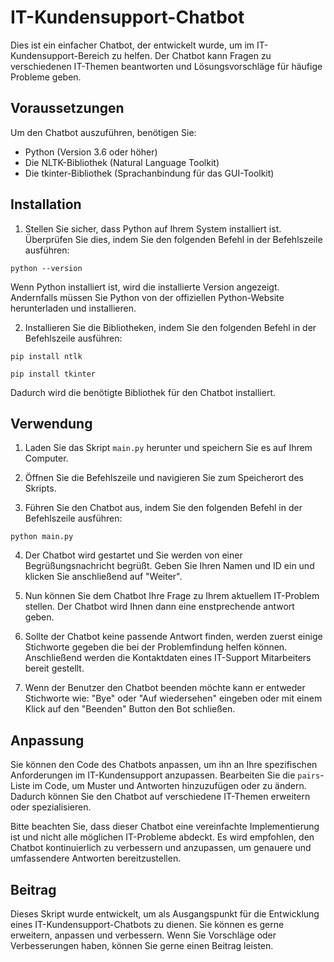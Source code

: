 # IT-Kundensupport-Chatbot

Dies ist ein einfacher Chatbot, der entwickelt wurde, um im IT-Kundensupport-Bereich zu helfen. Der Chatbot kann Fragen zu verschiedenen IT-Themen beantworten und Lösungsvorschläge für häufige Probleme geben.

## Voraussetzungen

Um den Chatbot auszuführen, benötigen Sie:

- Python (Version 3.6 oder höher)
- Die NLTK-Bibliothek (Natural Language Toolkit)
- Die tkinter-Bibliothek (Sprachanbindung für das GUI-Toolkit)



## Installation
1. Stellen Sie sicher, dass Python auf Ihrem System installiert ist. Überprüfen Sie dies, indem Sie den folgenden Befehl in der Befehlszeile ausführen:

`python --version` 

Wenn Python installiert ist, wird die installierte Version angezeigt. Andernfalls müssen Sie Python von der offiziellen Python-Website herunterladen und installieren.

2. Installieren Sie die Bibliotheken, indem Sie den folgenden Befehl in der Befehlszeile ausführen:

`pip install ntlk`

`pip install tkinter` 

Dadurch wird die benötigte Bibliothek für den Chatbot installiert.



## Verwendung

1. Laden Sie das Skript `main.py` herunter und speichern Sie es auf Ihrem Computer.

2. Öffnen Sie die Befehlszeile und navigieren Sie zum Speicherort des Skripts.

3. Führen Sie den Chatbot aus, indem Sie den folgenden Befehl in der Befehlszeile ausführen:

`python main.py`

4. Der Chatbot wird gestartet und Sie werden von einer Begrüßungsnachricht begrüßt. Geben Sie Ihren Namen und ID ein und klicken Sie anschließend auf "Weiter".

5. Nun können Sie dem Chatbot Ihre Frage zu Ihrem aktuellem IT-Problem stellen. Der Chatbot wird Ihnen dann eine enstprechende antwort geben.

6. Sollte der Chatbot keine passende Antwort finden, werden zuerst einige Stichworte gegeben die bei der Problemfindung helfen können. Anschließend werden die Kontaktdaten eines IT-Support Mitarbeiters bereit gestellt.

7. Wenn der Benutzer den Chatbot beenden möchte kann er entweder Stichworte wie: "Bye" oder "Auf wiedersehen" eingeben oder mit einem Klick auf den "Beenden" Button den Bot schließen.



## Anpassung

Sie können den Code des Chatbots anpassen, um ihn an Ihre spezifischen Anforderungen im IT-Kundensupport anzupassen. Bearbeiten Sie die `pairs`-Liste im Code, um Muster und Antworten hinzuzufügen oder zu ändern. Dadurch können Sie den Chatbot auf verschiedene IT-Themen erweitern oder spezialisieren.

Bitte beachten Sie, dass dieser Chatbot eine vereinfachte Implementierung ist und nicht alle möglichen IT-Probleme abdeckt. Es wird empfohlen, den Chatbot kontinuierlich zu verbessern und anzupassen, um genauere und umfassendere Antworten bereitzustellen.



## Beitrag

Dieses Skript wurde entwickelt, um als Ausgangspunkt für die Entwicklung eines IT-Kundensupport-Chatbots zu dienen. Sie können es gerne erweitern, anpassen und verbessern. Wenn Sie Vorschläge oder Verbesserungen haben, können Sie gerne einen Beitrag leisten.

